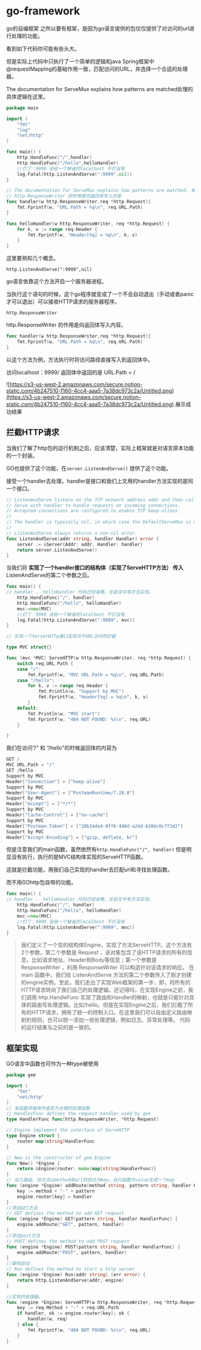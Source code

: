 # go-framework
go的自编框架
之所以要有框架，是因为go语言提供的包仅仅提供了对访问的url进行处理的功能。

看到如下代码你可能有些头大。

但是实际上代码中只执行了一个简单的逻辑和java Spring框架中@requestMapping的基础作用一致，匹配访问的URL，并选择一个合适的处理器。

The documentation for ServeMux explains how patterns are matched处理的具体逻辑在这里。

```go
package main

import (
	"fmt"
	"log"
	"net/http"
)

func main() {
	http.HandleFunc("/",handler)
	http.HandleFunc("/hello",helloHandler)
	//打了：9999 会给一个缺省的localhost 不打没有
	log.Fatal(http.ListenAndServe(":9999",nil))
}

// The documentation for ServeMux explains how patterns are matched. 有空看一下handler的实现
// http.ResponseWriter 的作用是向返回体写入内容
func handler(w http.ResponseWriter,req *http.Request){
	fmt.Fprintf(w, "URL.Path = %q\n", req.URL.Path)
}

func helloHandler(w http.ResponseWriter, req *http.Request) {
	for k, v := range req.Header {
		fmt.Fprintf(w, "Header[%q] = %q\n", k, v)
	}
}
```

这里要熟知几个概念。

`http.ListenAndServe(":9999",nil)`

go语言依靠这个方法开启一个服务器进程。

当执行这个语句的时候，这个go程序就变成了一个不会自动退出（手动或者panic才可以退出）可以接收HTTP请求的服务器程序。

 `http.ResponseWriter`

http.ResponseWriter 的作用是向返回体写入内容。

```go
func handler(w http.ResponseWriter,req *http.Request){
	fmt.Fprintf(w, "URL.Path = %q\n", req.URL.Path)
}
```

以这个方法为例，方法执行时将访问路径直接写入到返回体中。

访问localhost：9999/ 返回体中返回的是 URL.Path = / 

![https://s3-us-west-2.amazonaws.com/secure.notion-static.com/4b247510-f160-4cc4-aaa5-7a38dc973c2a/Untitled.png](https://s3-us-west-2.amazonaws.com/secure.notion-static.com/4b247510-f160-4cc4-aaa5-7a38dc973c2a/Untitled.png)
展示成功结果

## 拦截HTTP请求

当我们了解了http包的运行机制之后，应该清楚，实际上框架就是对语言原本功能的一个封装。

GO也提供了这个功能，在`server.ListenAndServe()` 提供了这个功能。

接受一个handler去处理，handler是接口和我们上文用的handler方法实现的是同一个接口。

```go
// ListenAndServe listens on the TCP network address addr and then calls
// Serve with handler to handle requests on incoming connections.
// Accepted connections are configured to enable TCP keep-alives.
//
// The handler is typically nil, in which case the DefaultServeMux is used.
//
// ListenAndServe always returns a non-nil error.
func ListenAndServe(addr string, handler Handler) error {
	server := &Server{Addr: addr, Handler: handler}
	return server.ListenAndServe()
}
```

当我们将 **实现了一个handler接口的结构体（实现了ServeHTTP方法） 传入**ListenAndServe的第二个参数之后。

```go
func main() {
// handler ， helloHandler 代码已经省略，在前文中有方法实现。
	http.HandleFunc("/", handler)
	http.HandleFunc("/hello", helloHandler)
	mvc:=new(MVC)
	//打了：9999 会给一个缺省的localhost 不打没有
	log.Fatal(http.ListenAndServe(":9999", mvc))
}

// 实现一个ServerHTTp接口实现对于URL访问的拦截

type MVC struct{}

func (mvc *MVC) ServeHTTP(w http.ResponseWriter, req *http.Request) {
	switch req.URL.Path {
	case "/":
		fmt.Fprintf(w, "MVC URL.Path = %q\n", req.URL.Path)
	case "/hello":
		for k, v := range req.Header {
			fmt.Println(w, "Support by MVC")
			fmt.Fprintf(w, "Header[%q] = %q\n", k, v)
		}
	default:
		fmt.Println(w, "MVC start")
		fmt.Fprintf(w, "404 NOT FOUND: %s\n", req.URL)
	}

}
```

我们在访问“/" 和 ”/hello"的时候返回体的内容为

```go
GET /
MVC URL.Path = "/"
GET /hello
Support by MVC
Header["Connection"] = ["keep-alive"]
Support by MVC
Header["User-Agent"] = ["PostmanRuntime/7.28.0"]
Support by MVC
Header["Accept"] = ["*/*"]
Support by MVC
Header["Cache-Control"] = ["no-cache"]
Support by MVC
Header["Postman-Token"] = ["20b34de4-9ff6-440d-a24d-b204c0c7f3d2"]
Support by MVC
Header["Accept-Encoding"] = ["gzip, deflate, br"]
```

但是注意我们的main函数，虽然依然有`http.HandleFunc("/", handler)` 但是明显没有执行，执行的是MVC结构体实现的ServeHTTP函数。

这就是拦截功能，用我们自己实现的handler去匹配url和寻找处理函数。

而不用GOhttp包自带的功能。

```go
func main() {
// handler ， helloHandler 代码已经省略，在前文中有方法实现。
	http.HandleFunc("/", handler)
	http.HandleFunc("/hello", helloHandler)
	mvc:=new(MVC)
	//打了：9999 会给一个缺省的localhost 不打没有
	log.Fatal(http.ListenAndServe(":9999", mvc))
}
```

> 我们定义了一个空的结构体Engine，实现了方法ServeHTTP。这个方法有2个参数，第二个参数是 Request ，该对象包含了该HTTP请求的所有的信息，比如请求地址、Header和Body等信息；第一个参数是 ResponseWriter ，利用 ResponseWriter 可以构造针对该请求的响应。
在 main 函数中，我们给 ListenAndServe 方法的第二个参数传入了刚才创建的engine实例。至此，我们走出了实现Web框架的第一步，即，将所有的HTTP请求转向了我们自己的处理逻辑。还记得吗，在实现Engine之前，我们调用 http.HandleFunc 实现了路由和Handler的映射，也就是只能针对具体的路由写处理逻辑。比如/hello。但是在实现Engine之后，我们拦截了所有的HTTP请求，拥有了统一的控制入口。在这里我们可以自由定义路由映射的规则，也可以统一添加一些处理逻辑，例如日志、异常处理等。
代码的运行结果与之前的是一致的。

## 框架实现

GO语言中函数也可作为一种type被使用

```go
package gee

import (
	"fmt"
	"net/http"
)
// 本函数将被用作是否为合理的处理函数
// HandlerFunc defines the request handler used by gee
type HandlerFunc func(http.ResponseWriter, *http.Request)

// Engine implement the interface of ServeHTTP
type Engine struct {
	router map[string]HandlerFunc
}

// New is the constructor of gee.Engine
func New() *Engine {
	return &Engine{router: make(map[string]HandlerFunc)}
}
// 加入路由，将方法以method和url的组合为key，执行函数为value生成一个map
func (engine *Engine) addRoute(method string, pattern string, handler HandlerFunc) {
	key := method + "-" + pattern
	engine.router[key] = handler
}
//添加GET方法
// GET defines the method to add GET request
func (engine *Engine) GET(pattern string, handler HandlerFunc) {
	engine.addRoute("GET", pattern, handler)
}
//添加post方法
// POST defines the method to add POST request
func (engine *Engine) POST(pattern string, handler HandlerFunc) {
	engine.addRoute("POST", pattern, handler)
}
//服务启动
// Run defines the method to start a http server
func (engine *Engine) Run(addr string) (err error) {
	return http.ListenAndServe(addr, engine)
}

//实现的处理器。
func (engine *Engine) ServeHTTP(w http.ResponseWriter, req *http.Request) {
	key := req.Method + "-" + req.URL.Path
	if handler, ok := engine.router[key]; ok {
		handler(w, req)
	} else {
		fmt.Fprintf(w, "404 NOT FOUND: %s\n", req.URL)
	}
}
```